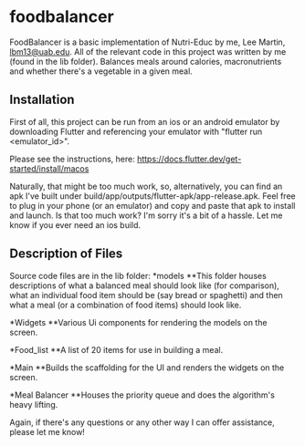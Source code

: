 # foodbalancer

FoodBalancer is a basic implementation of Nutri-Educ by me, Lee Martin, lbm13@uab.edu.  All of the relevant code in this project was written by me (found in the lib folder).  Balances meals around calories, macronutrients and whether there's a vegetable in a given meal.

## Installation

First of all, this project can be run from an ios or an android emulator by downloading Flutter and referencing your emulator with "flutter run <emulator_id>".

Please see the instructions, here: https://docs.flutter.dev/get-started/install/macos

Naturally, that might be too much work, so, alternatively, you can find an apk I've built under build/app/outputs/flutter-apk/app-release.apk.  Feel free to plug in your phone (or an emulator) and copy and paste that apk to install and launch.  Is that too much work?  I'm sorry it's a bit of a hassle.  Let me know if you ever need an ios build.

## Description of Files

Source code files are in the lib folder:
*models
**This folder houses descriptions of what a balanced meal should look like (for comparison), what an individual food item should be (say bread or spaghetti) and then what a meal (or a combination of food items) should look like.  

*Widgets
**Various Ui components for rendering the models on the screen.

*Food_list
**A list of 20 items for use in building a meal.

*Main
**Builds the scaffolding for the UI and renders the widgets on the screen.

*Meal Balancer
**Houses the priority queue and does the algorithm's heavy lifting.

Again, if there's any questions or any other way I can offer assistance, please let me know!
